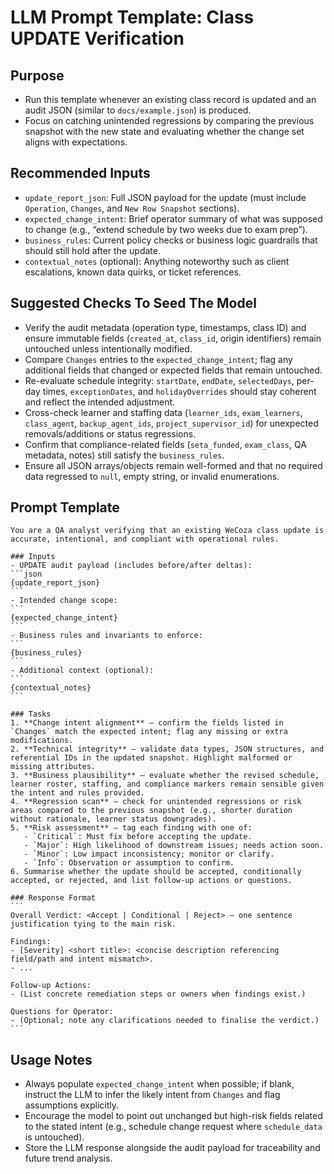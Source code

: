 # LLM Prompt Template: Class UPDATE Verification

## Purpose
- Run this template whenever an existing class record is updated and an audit JSON (similar to `docs/example.json`) is produced.
- Focus on catching unintended regressions by comparing the previous snapshot with the new state and evaluating whether the change set aligns with expectations.

## Recommended Inputs
- `update_report_json`: Full JSON payload for the update (must include `Operation`, `Changes`, and `New Row Snapshot` sections).
- `expected_change_intent`: Brief operator summary of what was supposed to change (e.g., “extend schedule by two weeks due to exam prep”).
- `business_rules`: Current policy checks or business logic guardrails that should still hold after the update.
- `contextual_notes` (optional): Anything noteworthy such as client escalations, known data quirks, or ticket references.

## Suggested Checks To Seed The Model
- Verify the audit metadata (operation type, timestamps, class ID) and ensure immutable fields (`created_at`, `class_id`, origin identifiers) remain untouched unless intentionally modified.
- Compare `Changes` entries to the `expected_change_intent`; flag any additional fields that changed or expected fields that remain untouched.
- Re-evaluate schedule integrity: `startDate`, `endDate`, `selectedDays`, per-day times, `exceptionDates`, and `holidayOverrides` should stay coherent and reflect the intended adjustment.
- Cross-check learner and staffing data (`learner_ids`, `exam_learners`, `class_agent`, `backup_agent_ids`, `project_supervisor_id`) for unexpected removals/additions or status regressions.
- Confirm that compliance-related fields (`seta_funded`, `exam_class`, QA metadata, notes) still satisfy the `business_rules`.
- Ensure all JSON arrays/objects remain well-formed and that no required data regressed to `null`, empty string, or invalid enumerations.

## Prompt Template
````text
You are a QA analyst verifying that an existing WeCoza class update is accurate, intentional, and compliant with operational rules.

### Inputs
- UPDATE audit payload (includes before/after deltas):
```json
{update_report_json}
```
- Intended change scope:
```
{expected_change_intent}
```
- Business rules and invariants to enforce:
```
{business_rules}
```
- Additional context (optional):
```
{contextual_notes}
```

### Tasks
1. **Change intent alignment** – confirm the fields listed in `Changes` match the expected intent; flag any missing or extra modifications.
2. **Technical integrity** – validate data types, JSON structures, and referential IDs in the updated snapshot. Highlight malformed or missing attributes.
3. **Business plausibility** – evaluate whether the revised schedule, learner roster, staffing, and compliance markers remain sensible given the intent and rules provided.
4. **Regression scan** – check for unintended regressions or risk areas compared to the previous snapshot (e.g., shorter duration without rationale, learner status downgrades).
5. **Risk assessment** – tag each finding with one of:
   - `Critical`: Must fix before accepting the update.
   - `Major`: High likelihood of downstream issues; needs action soon.
   - `Minor`: Low impact inconsistency; monitor or clarify.
   - `Info`: Observation or assumption to confirm.
6. Summarise whether the update should be accepted, conditionally accepted, or rejected, and list follow-up actions or questions.

### Response Format
```
Overall Verdict: <Accept | Conditional | Reject> — one sentence justification tying to the main risk.

Findings:
- [Severity] <short title>: <concise description referencing field/path and intent mismatch>.
- ...

Follow-up Actions:
- (List concrete remediation steps or owners when findings exist.)

Questions for Operator:
- (Optional; note any clarifications needed to finalise the verdict.)
```
````

## Usage Notes
- Always populate `expected_change_intent` when possible; if blank, instruct the LLM to infer the likely intent from `Changes` and flag assumptions explicitly.
- Encourage the model to point out unchanged but high-risk fields related to the stated intent (e.g., schedule change request where `schedule_data` is untouched).
- Store the LLM response alongside the audit payload for traceability and future trend analysis.
